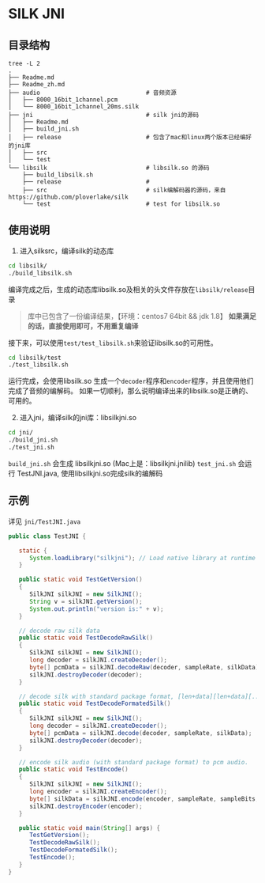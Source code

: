 # SILK JNI

## 目录结构

```
tree -L 2
.
├── Readme.md
├── Readme_zh.md
├── audio                              # 音频资源
│   ├── 8000_16bit_1channel.pcm
│   └── 8000_16bit_1channel_20ms.silk
├── jni                                # silk jni的源码
│   ├── Readme.md
│   ├── build_jni.sh
│   ├── release                        # 包含了mac和linux两个版本已经编好的jni库
│   ├── src
│   └── test
└── libsilk                            # libsilk.so 的源码
    ├── build_libsilk.sh
    ├── release                        #
    ├── src                            # silk编解码器的源码，来自 https://github.com/ploverlake/silk
    └── test                           # test for libsilk.so
```

## 使用说明

1. 进入silksrc，编译silk的动态库

```bash
cd libsilk/
./build_libsilk.sh
```

编译完成之后，生成的动态库libsilk.so及相关的头文件存放在`libsilk/release`目录

> 库中已包含了一份编译结果，【环境：centos7 64bit  && jdk 1.8】
> **如果满足的话，直接使用即可，不用重复编译**

接下来，可以使用`test/test_libsilk.sh`来验证libsilk.so的可用性。

```bash
cd libsilk/test
./test_libsilk.sh
```

运行完成，会使用libsilk.so 生成一个`decoder`程序和`encoder`程序，并且使用他们完成了音频的编解码。
如果一切顺利，那么说明编译出来的libsilk.so是正确的、可用的。

2. 进入jni，编译silk的jni库：libsilkjni.so

```bash
cd jni/
./build_jni.sh
./test_jni.sh
```

`build_jni.sh` 会生成 libsilkjni.so (Mac上是：libsilkjni.jnilib)
`test_jni.sh` 会运行 TestJNI.java, 使用libsilkjni.so完成silk的编解码

## 示例
详见 `jni/TestJNI.java`

```java
public class TestJNI {

   static {
      System.loadLibrary("silkjni"); // Load native library at runtime
   }

   public static void TestGetVersion()
   {
      SilkJNI silkJNI = new SilkJNI();
      String v = silkJNI.getVersion();
      System.out.println("version is:" + v);
   }

   // decode raw silk data
   public static void TestDecodeRawSilk()
   {
      SilkJNI silkJNI = new SilkJNI();
      long decoder = silkJNI.createDecoder();
      byte[] pcmData = silkJNI.decodeRaw(decoder, sampleRate, silkData);
      silkJNI.destroyDecoder(decoder);
   }

   // decode silk with standard package format, [len+data][len+data][...]
   public static void TestDecodeFormatedSilk()
   {
      SilkJNI silkJNI = new SilkJNI();
      long decoder = silkJNI.createDecoder();
      byte[] pcmData = silkJNI.decode(decoder, sampleRate, silkData);
      silkJNI.destroyDecoder(decoder);
   }

   // encode silk audio (with standard package format) to pcm audio.
   public static void TestEncode()
   {
      SilkJNI silkJNI = new SilkJNI();
      long encoder = silkJNI.createEncoder();
      byte[] silkData = silkJNI.encode(encoder, sampleRate, sampleBits, channel, pcmData);
      silkJNI.destroyEncoder(encoder);
   }

   public static void main(String[] args) {
      TestGetVersion();
      TestDecodeRawSilk();
      TestDecodeFormatedSilk();
      TestEncode();
   }
}
```